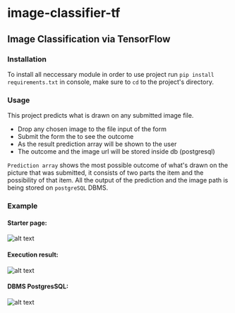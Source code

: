 # image-classifier-tf

## Image Classification via TensorFlow
### Installation 
To install all neccessary module in order to use project run `pip install requirements.txt` in console, make sure to `cd` to the project's directory. 


### Usage 
This project predicts what is drawn on any submitted image file. 
- Drop any chosen image to the file input of the form
- Submit the form the to see the outcome 
- As the result prediction array will be shown to the user 
- The outcome and the image url will be stored inside db (postgresql)

`Prediction array` shows the most possible outcome of what's drawn on the picture that was submitted, it consists of two parts the item and the possibility of that item.
All the output of the prediction and the image path is being stored on `postgreSQL` DBMS. 

### Example
#### Starter page:
![alt text](https://gm1.ggpht.com/EoUsm6G-449MdP889POMqv42T7fFrvMQuxrDOwHEGRJ7rpr7g1mzrZNjEhBSc3bXByZ1xgVqBdhsy8mBzfEkycfs1MRBhmafErWTsm6WWTF7uxACmyxlZ9s1UjXsnZLk0zSySXE9wqtSD9OVxNpypCxA0naYupX28M9JGQjT0PvVpm9bzK2QcL8T48FS1EwOYg5qVk33bvyCqxegX3BjfLg1Zdi7YDjRIqXwzqCcqQganFDMUcTE-8XuLBukXRwapZNyaQhL3ZQ1rtfSaVxKhh_yg9FLEfTPjHZVo5xJz5ZE1dE50OKk5gZaGaZVzU2zRPD6aZRd5gDDB5TNnW4On7WXNarXKu7gqetKJFWXgMYMRe4YthVkMxpEqnjJ9Q5dPeOtbxQQnkF-BoFwTm7qzXExP2oLHIiWOnK3NSrF0rXwGGQinGfd907GTcJZ9hfKig1FGEuBQAU4hfTz-N_CBR-kmOXB5Ne_FKxMfG6Iucbb8xlLE_jtRDeVZzerFUDjuOWfHfB1r_KxsYIltdSxekWAHIWENnpoGDAxzwvcbmmpXMUF5jbCJMwEu7nlsr3Cqa_qAKuWNc7YhBZByFXfRS7MpIvRrClqFcVuqkDgPvQM27Hso04wuBe7UE64NprNxE2CiYzl8dPhbQheRemBjlQIACvebTZmeL4Cb-dId8nQpf2Zw3ytypRl3gqHOoF1pgxu3k-LSEeUtraR8XDcd7uYLYZLhWI=s0-l75-ft-l75-ft)

#### Execution result:
![alt text](https://gm1.ggpht.com/JqIo3vM7ZwfmGP1mu8Y-4xx9g_MQrV5F_mgzufU7nTfcLGrkBoSVoiS7-vDD1pBop_oxSisydKz2XNebgxm0IAOrwyez9eA7N_1id5EbZ5xC-MX0m3-oWiQEpwvwOrRve5WGT_tAHaJrIOtCQZ3HWH1sndIsIfO1PBr5Jy-pPtvLfF14o6MlZGxkjt6UV8hmOM8svEONWXV0nO9HyEF64tRBm128eMOCWaHe71E-80C9N7W8bxNUSNI2HzgOaV-LqMI68iqDMlxRh0Ux2Ljw_B4P0j_BoZoaW5prUlWmUli5PId2Jg2UIw3a26_kFeD1z5r7spv6QYg2TKN9_SW9MehKsUhoKG2W-ygfJa8hWyF6zUdajJIqEuLfBwNgZEBbr9ahAHvhenGgOjNH2xo1C7UHOWIYlo9SYm8px0MFW6irdU6SVyPhZs-Q616C3a3Wh3iDuZ6x9Qrt9ubA059lSl7LdbTa7fYsjKkNkqgLtnrp1ud_0chidQ16nUbg_F2AczArBHx9T7RfwKquZnc1sp4-Uo3ylYFrjQidEvV-xSw0FUpNnVh7ypBQYiPBBMDrc2RVzsaNZvglxkB0WTsTIm5fsmR71aPAMhr1346UpakMny4zJgHh4u1njMHC6Vohom9-1P1pdpnAWoQdOr99IVOnYi9XxKU7yuoWKIbniFQi-gogvcbnCpd6ITPAQPRmB6b0ogbKKLwG141_XLPzWRaQnlrNv_dawQ=s0-l75-ft-l75-ft)

#### DBMS PostgresSQL:
![alt text](https://mail.google.com/mail/u/1?ui=2&ik=5378fe9773&attid=0.3&permmsgid=msg-a:r-8707660135475844896&th=17f51d755a510ae6&view=fimg&disp=thd&attbid=ANGjdJ_MOkjxl4T4QhIrbuFW36zkPCkpN86SNl0xKyLlClzeh0nWMmeEOb7COeQK8iCtQJvA5xNFKPLRRHQB2wb8uleO21dVHUnXpkoG1DwiCNVdf8fykafNXW3cOtY&ats=2524608000000&sz=w1919-h990)
